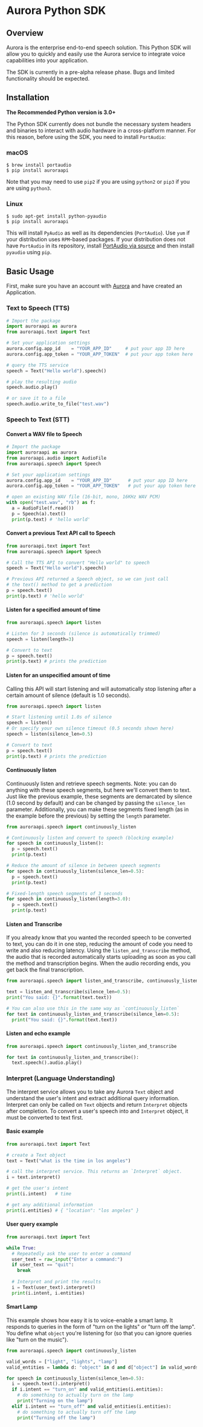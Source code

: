 # Aurora Python SDK


## Overview

Aurora is the enterprise end-to-end speech solution. This Python SDK will allow you to quickly and easily use the Aurora service to integrate voice capabilities into your application.

The SDK is currently in a pre-alpha release phase. Bugs and limited functionality should be expected.

## Installation

**The Recommended Python version is 3.0+**

The Python SDK currently does not bundle the necessary system headers and binaries to interact with audio hardware in a cross-platform manner. For this reason, before using the SDK, you need to install `PortAudio`:

### macOS

```
$ brew install portaudio
$ pip install auroraapi
```

Note that you may need to use `pip2` if you are using `python2` or `pip3` if you are using `python3`.

### Linux

```
$ sudo apt-get install python-pyaudio
$ pip install auroraapi
```

This will install `PyAudio` as well as its dependencies (`PortAudio`). Use `yum` if your distribution uses `RPM`-based packages. If your distribution does not have `PortAudio` in its repository, install [PortAudio via source](http://www.portaudio.com/download.html) and then install `pyaudio` using `pip`.


## Basic Usage

First, make sure you have an account with [Aurora](http://dashboard.auroraapi.com) and have created an Application.

### Text to Speech (TTS)

```python
# Import the package
import auroraapi as aurora
from auroraapi.text import Text

# Set your application settings
aurora.config.app_id    = "YOUR_APP_ID"     # put your app ID here
aurora.config.app_token = "YOUR_APP_TOKEN"  # put your app token here

# query the TTS service
speech = Text("Hello world").speech()

# play the resulting audio
speech.audio.play()

# or save it to a file
speech.audio.write_to_file("test.wav")
```

### Speech to Text (STT)

#### Convert a WAV file to Speech

```python
# Import the package
import auroraapi as aurora
from auroraapi.audio import AudioFile
from auroraapi.speech import Speech

# Set your application settings
aurora.config.app_id    = "YOUR_APP_ID"      # put your app ID here
aurora.config.app_token = "YOUR_APP_TOKEN"   # put your app token here

# open an existing WAV file (16-bit, mono, 16KHz WAV PCM)
with open("test.wav", "rb") as f:
  a = AudioFile(f.read())
  p = Speech(a).text()
  print(p.text) # 'hello world'
```

#### Convert a previous Text API call to Speech
```python
from auroraapi.text import Text
from auroraapi.speech import Speech

# Call the TTS API to convert "Hello world" to speech
speech = Text("Hello world").speech()

# Previous API returned a Speech object, so we can just call
# the text() method to get a prediction
p = speech.text()
print(p.text) # 'hello world'
```

#### Listen for a specified amount of time
```python
from auroraapi.speech import listen

# Listen for 3 seconds (silence is automatically trimmed)
speech = listen(length=3)

# Convert to text
p = speech.text()
print(p.text) # prints the prediction
```

#### Listen for an unspecified amount of time

Calling this API will start listening and will automatically stop listening after a certain amount of silence (default is 1.0 seconds).
```python
from auroraapi.speech import listen

# Start listening until 1.0s of silence
speech = listen()
# Or specify your own silence timeout (0.5 seconds shown here)
speech = listen(silence_len=0.5)

# Convert to text
p = speech.text()
print(p.text) # prints the prediction
```

#### Continuously listen

Continuously listen and retrieve speech segments. Note: you can do anything with these speech segments, but here we'll convert them to text. Just like the previous example, these segments are demarcated by silence (1.0 second by default) and can be changed by passing the `silence_len` parameter. Additionally, you can make these segments fixed length (as in the example before the previous) by setting the `length` parameter.

```python
from auroraapi.speech import continuously_listen

# Continuously listen and convert to speech (blocking example)
for speech in continuously_listen():
  p = speech.text()
  print(p.text)

# Reduce the amount of silence in between speech segments
for speech in continuously_listen(silence_len=0.5):
  p = speech.text()
  print(p.text)

# Fixed-length speech segments of 3 seconds
for speech in continuously_listen(length=3.0):
  p = speech.text()
  print(p.text)
```

#### Listen and Transcribe

If you already know that you wanted the recorded speech to be converted to text, you can do it in one step, reducing the amount of code you need to write and also reducing latency. Using the `listen_and_transcribe` method, the audio that is recorded automatically starts uploading as soon as you call the method and transcription begins. When the audio recording ends, you get back the final transcription.

```python
from auroraapi.speech import listen_and_transcribe, continuously_listen_and_transcribe

text = listen_and_transcribe(silence_len=0.5):
print("You said: {}".format(text.text))

# You can also use this in the same way as `continuously_listen`
for text in continuously_listen_and_transcribe(silence_len=0.5):
  print("You said: {}".format(text.text))
```

#### Listen and echo example

```python
from auroraapi.speech import continuously_listen_and_transcribe

for text in continuously_listen_and_transcribe():
  text.speech().audio.play()
```

### Interpret (Language Understanding)

The interpret service allows you to take any Aurora `Text` object and understand the user's intent and extract additional query information. Interpret can only be called on `Text` objects and return `Interpret` objects after completion. To convert a user's speech into and `Interpret` object, it must be converted to text first.

#### Basic example

```python
from auroraapi.text import Text

# create a Text object
text = Text("what is the time in los angeles")

# call the interpret service. This returns an `Interpret` object.
i = text.interpret()

# get the user's intent
print(i.intent)   # time

# get any additional information
print(i.entities) # { "location": "los angeles" }
```

#### User query example

```python
from auroraapi.text import Text

while True:
  # Repeatedly ask the user to enter a command
  user_text = raw_input("Enter a command:")
  if user_text == "quit":
    break
  
  # Interpret and print the results
  i = Text(user_text).interpret()
  print(i.intent, i.entities)
```

#### Smart Lamp

This example shows how easy it is to voice-enable a smart lamp. It responds to queries in the form of "turn on the lights" or "turn off the lamp". You define what `object` you're listening for (so that you can ignore queries like "turn on the music").

```python
from auroraapi.speech import continuously_listen

valid_words = ["light", "lights", "lamp"]
valid_entities = lambda d: "object" in d and d["object"] in valid_words

for speech in continuously_listen(silence_len=0.5):
  i = speech.text().interpret()
  if i.intent == "turn_on" and valid_entities(i.entities):
    # do something to actually turn on the lamp
    print("Turning on the lamp")
  elif i.intent == "turn_off" and valid_entities(i.entities):
    # do something to actually turn off the lamp
    print("Turning off the lamp")
```
